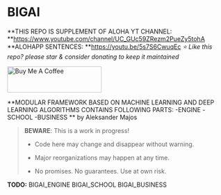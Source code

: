 # BIGAI

**THIS REPO IS SUPPLEMENT OF ALOHA YT CHANNEL: **https://www.youtube.com/channel/UC_GUc59ZRezm2PueZy5tohA
**ALOHAPP SENTENCES: **https://youtu.be/5s7S6CwuqEc
*⭐️ Like this repo? please star & consider donating to keep it maintained*

<a href="https://www.buymeacoffee.com/aleksanderu" target="_blank"><img src="https://cdn.buymeacoffee.com/buttons/v2/default-yellow.png" alt="Buy Me A Coffee" style="height: 60px !important;width: 217px !important;" ></a>

**MODULAR FRAMEWORK BASED ON MACHINE LEARNING AND DEEP LEARNING ALGORITHMS
CONTAINS FOLLOWING PARTS:
-ENGINE
-SCHOOL
-BUSINESS
** by Aleksander Majos

> **BEWARE**: This is a work in progress!
>
> * Code here may change and disappear without warning.
>
> * Major reorganizations may happen at any time.
>
> * No promises. No guarantees. Use at own risk.

**TODO:**
BIGAI_ENGINE
BIGAI_SCHOOL
BIGAI_BUSINESS

